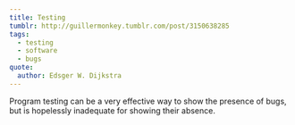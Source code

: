 ```yaml
---
title: Testing
tumblr: http://guillermonkey.tumblr.com/post/3150638285
tags:
  - testing
  - software
  - bugs
quote:
  author: Edsger W. Dijkstra
---
```


Program testing can be a very effective way to show the presence of bugs, but is hopelessly inadequate for showing their absence.
